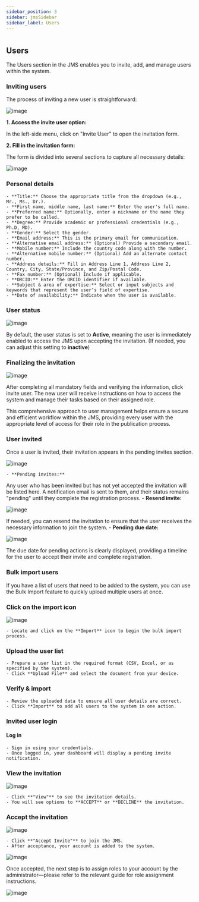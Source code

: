 ```yaml
---
sidebar_position: 3
sidebar: jmsSidebar
sidebar_label: Users
---
```


#

## Users

The Users section in the JMS enables you to invite, add, and manage users within the system.

### Inviting users

The process of inviting a new user is straightforward:

![image](/assets/images/global/invite-user-btn.webp)

**1. Access the invite user option:**

In the left-side menu, click on "Invite User" to open the invitation form.

**2. Fill in the invitation form:**

The form is divided into several sections to capture all necessary details:

![image](/assets/images/global/invite-user-pg.webp)

### Personal details

    - **Title:** Choose the appropriate title from the dropdown (e.g., Mr., Ms., Dr.).
    - **First name, middle name, last name:** Enter the user's full name.
    - **Preferred name:** Optionally, enter a nickname or the name they prefer to be called.
    - **Degree:** Provide academic or professional credentials (e.g., Ph.D, MD).
    - **Gender:** Select the gender.
    - **Email address:** This is the primary email for communication.
    - **Alternative email address:** (Optional) Provide a secondary email.
    - **Mobile number:** Include the country code along with the number.
    - **Alternative mobile number:** (Optional) Add an alternate contact number.
    - **Address details:** Fill in Address Line 1, Address Line 2, Country, City, State/Province, and Zip/Postal Code.
    - **Fax number:** (Optional) Include if applicable.
    - **ORCID:** Enter the ORCID identifier if available.
    - **Subject & area of expertise:** Select or input subjects and keywords that represent the user’s field of expertise.
    - **Date of availability:** Indicate when the user is available.

### User status

![image](/assets/images/global/user-status.webp)

By default, the user status is set to **Active**, meaning the user is immediately enabled to access the JMS upon accepting the invitation. (If needed, you can adjust this setting to **inactive**)

### Finalizing the invitation

![image](/assets/images/global/final-invite.webp)

After completing all mandatory fields and verifying the information, click invite user. The new user will receive instructions on how to access the system and manage their tasks based on their assigned role.

This comprehensive approach to user management helps ensure a secure and efficient workflow within the JMS, providing every user with the appropriate level of access for their role in the publication process.

### User invited

Once a user is invited, their invitation appears in the pending invites section.

![image](/assets/images/global/user-invited.webp)

    - **Pending invites:**
Any user who has been invited but has not yet accepted the invitation will be listed here. A notification email is sent to them, and their status remains "pending" until they complete the registration process.
    - **Resend invite:**

![image](/assets/images/global/resend-invite.webp)

If needed, you can resend the invitation to ensure that the user receives the necessary information to join the system.
    - **Pending due date:**

![image](/assets/images/global/pending-due-date.webp)

The due date for pending actions is clearly displayed, providing a timeline for the user to accept their invite and complete registration.

### Bulk import users

If you have a list of users that need to be added to the system, you can use the Bulk Import feature to quickly upload multiple users at once.

### Click on the import icon

![image](/assets/images/global/import-excel.webp)

    - Locate and click on the **Import** icon to begin the bulk import process.

### Upload the user list

    - Prepare a user list in the required format (CSV, Excel, or as specified by the system).
    - Click **Upload File** and select the document from your device.

### Verify & import

    - Review the uploaded data to ensure all user details are correct.
    - Click **Import** to add all users to the system in one action.

### Invited user login

#### Log in

    - Sign in using your credentials.
    - Once logged in, your dashboard will display a pending invite notification.

### View the invitation

![image](/assets/images/global/view-invitation.webp)

    - Click **"View"** to see the invitation details.
    - You will see options to **ACCEPT** or **DECLINE** the invitation.

### Accept the invitation

![image](/assets/images/global/accept-invite.webp)

    - Click **"Accept Invite"** to join the JMS.
    - After acceptance, your account is added to the system.

![image](/assets/images/global/once-accepted.webp)

Once accepted, the next step is to assign roles to your account by the administrator—please refer to the relevant guide for role assignment instructions.

![image](/assets/images/global/no-pending-invite.webp)
